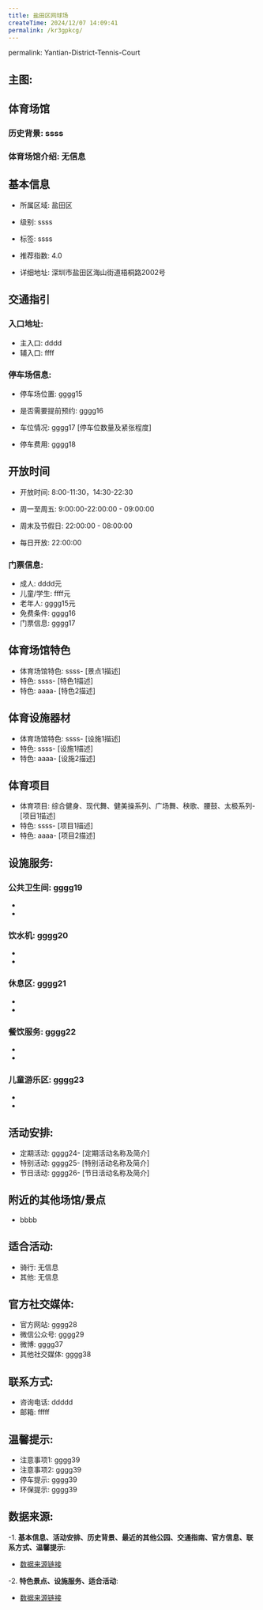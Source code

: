 ```yaml
---
title: 盐田区网球场
createTime: 2024/12/07 14:09:41
permalink: /kr3gpkcg/
---
```

permalink: Yantian-District-Tennis-Court
## 主图:
<ImageCard
image="https://www.sztyzx.com.cn/public/uploads/images/20240326/2f25e8521cf7b0a61acfd3518543449f.png"
title= "盐田区网球场"
description= "ssss"
date="2024/12/07"
href="/"
author="sunshang-hl"
/>
## 体育场馆
### 历史背景: ssss
### 体育场馆介绍: 无信息
## 基本信息

- 所属区域: 盐田区

- 级别: ssss

- 标签: ssss

- 推荐指数: 4.0

- 详细地址: 深圳市盐田区海山街道梧桐路2002号

## 交通指引

### 入口地址:
- 主入口: dddd
- 辅入口: ffff
### 停车场信息:
- 停车场位置: gggg15

- 是否需要提前预约: gggg16

- 车位情况: gggg17 [停车位数量及紧张程度]

- 停车费用: gggg18

## 开放时间
- 开放时间: 8:00-11:30，14:30-22:30

- 周一至周五: 9:00:00-22:00:00 - 09:00:00
- 周末及节假日: 22:00:00 - 08:00:00
- 每日开放: 22:00:00

### 门票信息:
- 成人: dddd元
- 儿童/学生: ffff元
- 老年人: gggg15元
- 免费条件: gggg16
- 门票信息: gggg17
## 体育场馆特色
- 体育场馆特色: ssss- [景点1描述]
- 特色: ssss- [特色1描述]
- 特色: aaaa- [特色2描述]
## 体育设施器材
- 体育场馆特色: ssss- [设施1描述]
- 特色: ssss- [设施1描述]
- 特色: aaaa- [设施2描述]
## 体育项目
- 体育项目: 综合健身、现代舞、健美操系列、广场舞、秧歌、腰鼓、太极系列- [项目1描述]
- 特色: ssss- [项目1描述]
- 特色: aaaa- [项目2描述]
## 设施服务:
### 公共卫生间: gggg19
- 
- 
### 饮水机: gggg20
- 
- 
### 休息区: gggg21
- 
- 
### 餐饮服务: gggg22
- 
- 
### 儿童游乐区: gggg23
- 
- 
## 活动安排:
- 定期活动: gggg24- [定期活动名称及简介]
- 特别活动: gggg25- [特别活动名称及简介]
- 节日活动: gggg26- [节日活动名称及简介]
## 附近的其他场馆/景点
- bbbb

## 适合活动:
- 骑行: 无信息
- 其他: 无信息

## 官方社交媒体:
- 官方网站: gggg28
- 微信公众号: gggg29
- 微博: gggg37
- 其他社交媒体: gggg38

## 联系方式:
- 咨询电话: ddddd 
- 邮箱: fffff

## 温馨提示:
- 注意事项1: gggg39
- 注意事项2: gggg39
- 停车提示: gggg39
- 环保提示: gggg39

## 数据来源:
-1. **基本信息、活动安排、历史背景、最近的其他公园、交通指南、官方信息、联系方式、温馨提示**:
- [数据来源链接](http://wtl.sz.gov.cn/ggfw/tyl/zytycgylb/index.html)

-2. **特色景点、设施服务、适合活动**:
- [数据来源链接](http://wtl.sz.gov.cn/ggfw/tyl/zytycgylb/index.html)

